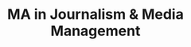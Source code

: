 ---
title: MA in Journalism & Media Management
organization: FH Wien
location: Vienna, AT
start: 2004-01-01
end: 2008-01-01
---